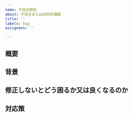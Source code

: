 ```yaml
---
name: 不具合報告
about: 不具合または技術的課題
title: ''
labels: bug
assignees: ''

---
```


## 概要

## 背景
<!-- 不具合の再現方法など -->

## 修正しないとどう困るか又は良くなるのか

## 対応策
<!-- 現時点で思いつくものがあれば記載 -->
